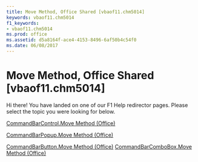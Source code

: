 ```yaml
---
title: Move Method, Office Shared [vbaof11.chm5014]
keywords: vbaof11.chm5014
f1_keywords:
- vbaof11.chm5014
ms.prod: office
ms.assetid: d5a8164f-ace4-4153-8496-6af50b4c54f0
ms.date: 06/08/2017
---
```



# Move Method, Office Shared [vbaof11.chm5014]

Hi there! You have landed on one of our F1 Help redirector pages. Please select the topic you were looking for below.

[CommandBarControl.Move Method (Office)](http://msdn.microsoft.com/library/91858a91-49d8-7be6-95b3-491cd9f41235%28Office.15%29.aspx)

[CommandBarPopup.Move Method (Office)](http://msdn.microsoft.com/library/8c36e21d-0693-63c7-4f27-b1f333d240d9%28Office.15%29.aspx)

[CommandBarButton.Move Method (Office)](http://msdn.microsoft.com/library/b2d462ec-63a7-a395-8d93-bedbf1d6941d%28Office.15%29.aspx)
[CommandBarComboBox.Move Method (Office)](http://msdn.microsoft.com/library/8e8ccbee-da72-1167-9f34-ccf5b535fef8%28Office.15%29.aspx)

